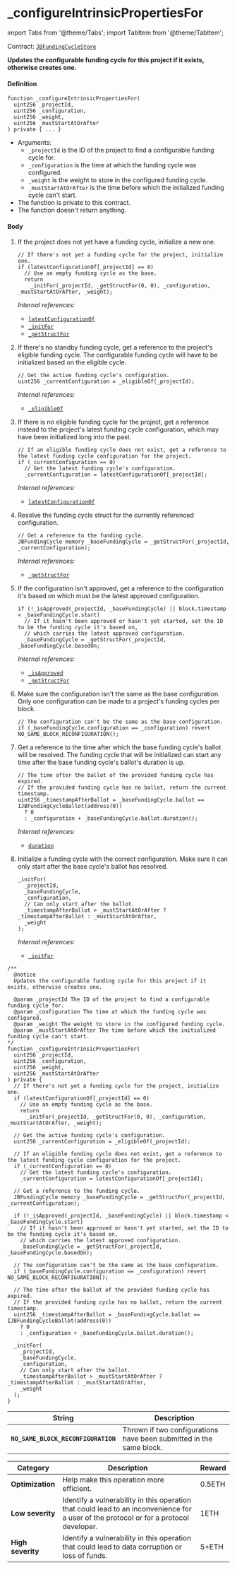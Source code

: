 # _configureIntrinsicPropertiesFor

import Tabs from '@theme/Tabs';
import TabItem from '@theme/TabItem';

Contract: [`JBFundingCycleStore`](/docs/v4/deprecated/v3/api/contracts/jbfundingcyclestore/README.md)​

<Tabs>
<TabItem value="Step by step" label="Step by step">

**Updates the configurable funding cycle for this project if it exists, otherwise creates one.**

#### Definition

```
function _configureIntrinsicPropertiesFor(
  uint256 _projectId,
  uint256 _configuration,
  uint256 _weight,
  uint256 _mustStartAtOrAfter
) private { ... }
```

* Arguments:
  * `_projectId` is the ID of the project to find a configurable funding cycle for.
  * `_configuration` is the time at which the funding cycle was configured.
  * `_weight` is the weight to store in the configured funding cycle.
  * `_mustStartAtOrAfter` is the time before which the initialized funding cycle can't start.
* The function is private to this contract.
* The function doesn't return anything.

#### Body

1.  If the project does not yet have a funding cycle, initialize a new one.

    ```
    // If there's not yet a funding cycle for the project, initialize one.
    if (latestConfigurationOf[_projectId] == 0)
      // Use an empty funding cycle as the base.
      return
        _initFor(_projectId, _getStructFor(0, 0), _configuration, _mustStartAtOrAfter, _weight);
    ```

    _Internal references:_

    * [`latestConfigurationOf`](/docs/v4/deprecated/v3/api/contracts/jbfundingcyclestore/properties/latestconfigurationof.md)
    * [`_initFor`](/docs/v4/deprecated/v3/api/contracts/jbfundingcyclestore/write/-_initfor.md)
    * [`_getStructFor`](/docs/v4/deprecated/v3/api/contracts/jbfundingcyclestore/read/-_getstructfor.md)
2.  If there's no standby funding cycle, get a reference to the project's eligible funding cycle. The configurable funding cycle will have to be initialized based on the eligible cycle.

    ```
    // Get the active funding cycle's configuration.
    uint256 _currentConfiguration = _eligibleOf(_projectId);
    ```

    _Internal references:_

    * [`_eligibleOf`](/docs/v4/deprecated/v3/api/contracts/jbfundingcyclestore/read/-_eligibleof.md)
3.  If there is no eligible funding cycle for the project, get a reference instead to the project's latest funding cycle configuration, which may have been initialized long into the past.

    ```
    // If an eligible funding cycle does not exist, get a reference to the latest funding cycle configuration for the project.
    if (_currentConfiguration == 0)
      // Get the latest funding cycle's configuration.
      _currentConfiguration = latestConfigurationOf[_projectId];
    ```

    _Internal references:_

    * [`latestConfigurationOf`](/docs/v4/deprecated/v3/api/contracts/jbfundingcyclestore/properties/latestconfigurationof.md)
4.  Resolve the funding cycle struct for the currently referenced configuration.

    ```
    // Get a reference to the funding cycle.
    JBFundingCycle memory _baseFundingCycle = _getStructFor(_projectId, _currentConfiguration);
    ```

    _Internal references:_

    * [`_getStructFor`](/docs/v4/deprecated/v3/api/contracts/jbfundingcyclestore/read/-_getstructfor.md)
5.  If the configuration isn't approved, get a reference to the configuration it's based on which must be the latest approved configuration.

    ```
    if (!_isApproved(_projectId, _baseFundingCycle) || block.timestamp < _baseFundingCycle.start)
      // If it hasn't been approved or hasn't yet started, set the ID to be the funding cycle it's based on,
      // which carries the latest approved configuration.
      _baseFundingCycle = _getStructFor(_projectId, _baseFundingCycle.basedOn;
    ```

    _Internal references:_

    * [`_isApproved`](/docs/v4/deprecated/v3/api/contracts/jbfundingcyclestore/read/-_isapproved.md)
    * [`_getStructFor`](/docs/v4/deprecated/v3/api/contracts/jbfundingcyclestore/read/-_getstructfor.md)
6. Make sure the configuration isn't the same as the base configuration. Only one configuration can be made to a project's funding cycles per block.

    ```
    // The configuration can't be the same as the base configuration.
    if (_baseFundingCycle.configuration == _configuration) revert NO_SAME_BLOCK_RECONFIGURATION();
    ```

7.  Get a reference to the time after which the base funding cycle's ballot will be resolved. The funding cycle that will be initialized can start any time after the base funding cycle's ballot's duration is up.

    ```
    // The time after the ballot of the provided funding cycle has expired.
    // If the provided funding cycle has no ballot, return the current timestamp.
    uint256 _timestampAfterBallot = _baseFundingCycle.ballot == IJBFundingCycleBallot(address(0))
      ? 0
      : _configuration + _baseFundingCycle.ballot.duration();
    ```

    _Internal references:_

    * [`duration`](/docs/v4/deprecated/v3/api/interfaces/ijbfundingcycleballot.md)
8.  Initialize a funding cycle with the correct configuration. Make sure it can only start after the base cycle's ballot has resolved.

    ```
    _initFor(
      _projectId,
      _baseFundingCycle,
      _configuration,
      // Can only start after the ballot.
      _timestampAfterBallot > _mustStartAtOrAfter ? _timestampAfterBallot : _mustStartAtOrAfter,
      _weight
    );
    ```

    _Internal references:_

    * [`_initFor`](/docs/v4/deprecated/v3/api/contracts/jbfundingcyclestore/write/-_initfor.md)

</TabItem>

<TabItem value="Code" label="Code">

```
/**
  @notice
  Updates the configurable funding cycle for this project if it exists, otherwise creates one.

  @param _projectId The ID of the project to find a configurable funding cycle for.
  @param _configuration The time at which the funding cycle was configured.
  @param _weight The weight to store in the configured funding cycle.
  @param _mustStartAtOrAfter The time before which the initialized funding cycle can't start.
*/
function _configureIntrinsicPropertiesFor(
  uint256 _projectId,
  uint256 _configuration,
  uint256 _weight,
  uint256 _mustStartAtOrAfter
) private {
  // If there's not yet a funding cycle for the project, initialize one.
  if (latestConfigurationOf[_projectId] == 0)
    // Use an empty funding cycle as the base.
    return
      _initFor(_projectId, _getStructFor(0, 0), _configuration, _mustStartAtOrAfter, _weight);

  // Get the active funding cycle's configuration.
  uint256 _currentConfiguration = _eligibleOf(_projectId);

  // If an eligible funding cycle does not exist, get a reference to the latest funding cycle configuration for the project.
  if (_currentConfiguration == 0)
    // Get the latest funding cycle's configuration.
    _currentConfiguration = latestConfigurationOf[_projectId];

  // Get a reference to the funding cycle.
  JBFundingCycle memory _baseFundingCycle = _getStructFor(_projectId, _currentConfiguration);

  if (!_isApproved(_projectId, _baseFundingCycle) || block.timestamp < _baseFundingCycle.start)
    // If it hasn't been approved or hasn't yet started, set the ID to be the funding cycle it's based on,
    // which carries the latest approved configuration.
    _baseFundingCycle = _getStructFor(_projectId, _baseFundingCycle.basedOn);

  // The configuration can't be the same as the base configuration.
  if (_baseFundingCycle.configuration == _configuration) revert NO_SAME_BLOCK_RECONFIGURATION();

  // The time after the ballot of the provided funding cycle has expired.
  // If the provided funding cycle has no ballot, return the current timestamp.
  uint256 _timestampAfterBallot = _baseFundingCycle.ballot == IJBFundingCycleBallot(address(0))
    ? 0
    : _configuration + _baseFundingCycle.ballot.duration();

  _initFor(
    _projectId,
    _baseFundingCycle,
    _configuration,
    // Can only start after the ballot.
    _timestampAfterBallot > _mustStartAtOrAfter ? _timestampAfterBallot : _mustStartAtOrAfter,
    _weight
  );
}
```

</TabItem>

<TabItem value="Errors" label="Errors">

| String                      | Description                                                                  |
| --------------------------- | ---------------------------------------------------------------------------- |
| **`NO_SAME_BLOCK_RECONFIGURATION`**        | Thrown if two configurations have been submitted in the same block.            |

</TabItem>

<TabItem value="Bug bounty" label="Bug bounty">

| Category          | Description                                                                                                                            | Reward |
| ----------------- | -------------------------------------------------------------------------------------------------------------------------------------- | ------ |
| **Optimization**  | Help make this operation more efficient.                                                                                               | 0.5ETH |
| **Low severity**  | Identify a vulnerability in this operation that could lead to an inconvenience for a user of the protocol or for a protocol developer. | 1ETH   |
| **High severity** | Identify a vulnerability in this operation that could lead to data corruption or loss of funds.                                        | 5+ETH  |

</TabItem>
</Tabs>
